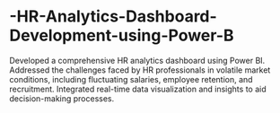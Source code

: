 # -HR-Analytics-Dashboard-Development-using-Power-B
Developed a comprehensive HR analytics dashboard using Power BI. Addressed the challenges faced by HR professionals in volatile market conditions, including fluctuating salaries, employee retention, and recruitment. Integrated real-time data visualization and insights to aid decision-making processes.
